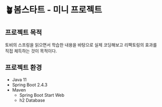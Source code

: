 # 🪴봄스타트 - 미니 프로젝트	

## 프로젝트 목적

토비의 스프링을 읽으면서 학습한 내용을 바탕으로 실제 코딩해보고 리팩토링의 효과를 직접 체득하는 것이 목적이다.



## 프로젝트 환경

- Java 11
- Spring Boot 2.4.3
- Maven
  - Spring Boot Start Web
  - h2 Database

